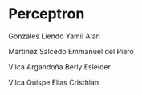 # Perceptron
Gonzales Liendo Yamil Alan

Martinez Salcedo Emmanuel del Piero

Vilca Argandoña Berly Esleider

Vilca Quispe Elias Cristhian
